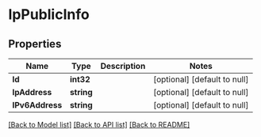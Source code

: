 # IpPublicInfo

## Properties
Name | Type | Description | Notes
------------ | ------------- | ------------- | -------------
**Id** | **int32** |  | [optional] [default to null]
**IpAddress** | **string** |  | [optional] [default to null]
**IPv6Address** | **string** |  | [optional] [default to null]

[[Back to Model list]](../README.md#documentation-for-models) [[Back to API list]](../README.md#documentation-for-api-endpoints) [[Back to README]](../README.md)

